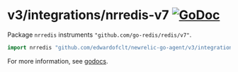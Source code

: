 # v3/integrations/nrredis-v7 [![GoDoc](https://godoc.org/github.com/edwardofclt/newrelic-go-agent/v3/integrations/nrredis-v7?status.svg)](https://godoc.org/github.com/edwardofclt/newrelic-go-agent/v3/integrations/nrredis-v7)

Package `nrredis` instruments `"github.com/go-redis/redis/v7"`.

```go
import nrredis "github.com/edwardofclt/newrelic-go-agent/v3/integrations/nrredis-v7"
```

For more information, see
[godocs](https://godoc.org/github.com/edwardofclt/newrelic-go-agent/v3/integrations/nrredis-v7).
